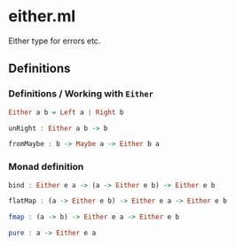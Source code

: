 # either.ml

Either type for errors etc.


## Definitions

### Definitions / Working with `Either`
```haskell
Either a b = Left a | Right b
```
```haskell
unRight : Either a b -> b
```
```haskell
fromMaybe : b -> Maybe a -> Either b a
```
### Monad definition
```haskell
bind : Either e a -> (a -> Either e b) -> Either e b
```
```haskell
flatMap : (a -> Either e b) -> Either e a -> Either e b
```
```haskell
fmap : (a -> b) -> Either e a -> Either e b
```
```haskell
pure : a -> Either e a
```
